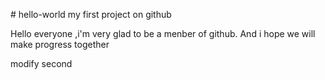 ﻿﻿# hello-worldmy first project on githubHello everyone ,i'm very glad to be a menber of github.And i hope we will make progress togethermodifysecond